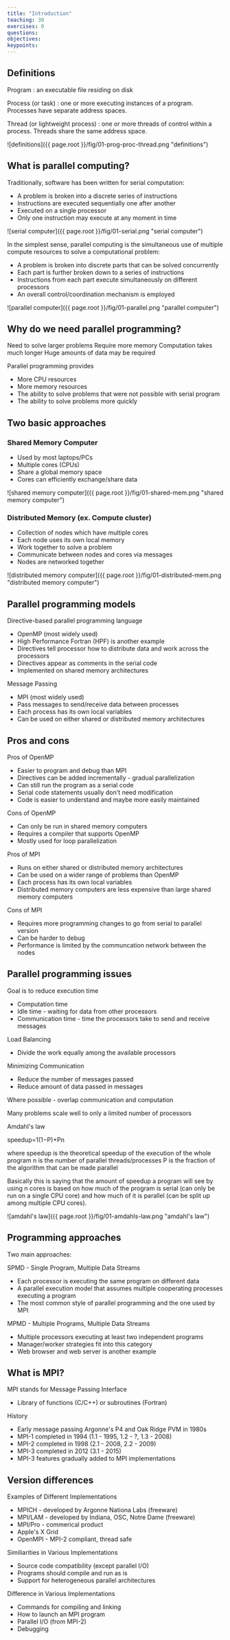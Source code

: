 ```yaml
---
title: "Introduction"
teaching: 30
exercises: 0
questions:
objectives:
keypoints:
---
```

## Definitions

Program
: an executable file residing on disk

Process (or task)
: one or more executing instances of a program. Processes have separate address spaces.

Thread (or lightweight process)
: one or more threads of control within a process. Threads share the same address space.

![definitions]({{ page.root }}/fig/01-prog-proc-thread.png "definitions")

## What is parallel computing?

Traditionally, software has been written for serial computation:
- A problem is broken into a discrete series of instructions
- Instructions are executed sequentially one after another
- Executed on a single processor
- Only one instruction may execute at any moment in time

![serial computer]({{ page.root }}/fig/01-serial.png "serial computer")

In the simplest sense, parallel computing is the simultaneous use of multiple compute resources to solve a computational problem:
- A problem is broken into discrete parts that can be solved concurrently
- Each part is further broken down to a series of instructions
- Instructions from each part execute simultaneously on different processors
- An overall control/coordination mechanism is employed

![parallel computer]({{ page.root }}/fig/01-parallel.png "parallel computer")

## Why do we need parallel programming?

Need to solve larger problems
Require more memory
Computation takes much longer
Huge amounts of data may be required

Parallel programming provides
- More CPU resources
- More memory resources
- The ability to solve problems that were not possible with serial program
- The ability to solve problems more quickly

## Two basic approaches

### Shared Memory Computer

- Used by most laptops/PCs
- Multiple cores (CPUs)
- Share a global memory space
- Cores can efficiently exchange/share data

![shared memory computer]({{ page.root }}/fig/01-shared-mem.png "shared memory computer")

### Distributed Memory (ex. Compute cluster)

- Collection of nodes which have multiple cores
- Each node uses its own local memory
- Work together to solve a problem
- Communicate between nodes and cores via messages
- Nodes are networked together

![distributed memory computer]({{ page.root }}/fig/01-distributed-mem.png "distributed memory computer")

## Parallel programming models

Directive-based parallel programming language
- OpenMP (most widely used)
- High Performance Fortran (HPF) is another example
- Directives tell processor how to distribute data and work across the processors
- Directives appear as comments in the serial code
- Implemented on shared memory architectures

Message Passing
- MPI (most widely used)
- Pass messages to send/receive data between processes
- Each process has its own local variables
- Can be used on either shared or distributed memory architectures

## Pros and cons

Pros of OpenMP
- Easier to program and debug than MPI
- Directives can be added incrementally - gradual parallelization
- Can still run the program as a serial code
- Serial code statements usually don't need modification
- Code is easier to understand and maybe more easily maintained

Cons of OpenMP
- Can only be run in shared memory computers
- Requires a compiler that supports OpenMP
- Mostly used for loop parallelization

Pros of MPI
- Runs on either shared or distributed memory architectures
- Can be used on a wider range of problems than OpenMP
- Each process has its own local variables
- Distributed memory computers are less expensive than large shared memory computers

Cons of MPI
- Requires more programming changes to go from serial to parallel version
- Can be harder to debug
- Performance is limited by the communcation network between the nodes

## Parallel programming issues

Goal is to reduce execution time
- Computation time
- Idle time - waiting for data from other processors
- Communication time - time the processors take to send and receive messages

Load Balancing
- Divide the work equally among the available processors

Minimizing Communication
- Reduce the number of messages passed
- Reduce amount of data passed in messages

Where possible - overlap communication and computation

Many problems scale well to only a limited number of processors

Amdahl's law

speedup=1(1−P)+Pn

where
speedup is the theoretical speedup of the execution of the whole program
n is the number of parallel threads/processes
P is the fraction of the algorithm that can be made parallel

Basically this is saying that the amount of speedup a program will see by using n cores is based on how much of the program is serial 
(can only be run on a single CPU core) and how much of it is parallel (can be split up among multiple CPU cores).

![amdahl's law]({{ page.root }}/fig/01-amdahls-law.png "amdahl's law")

## Programming approaches

Two main approaches:

SPMD - Single Program, Multiple Data Streams
- Each processor is executing the same program on different data
- A parallel execution model that assumes multiple cooperating processes executing a program
- The most common style of parallel programming and the one used by MPI

MPMD - Multiple Programs, Multiple Data Streams
- Multiple processors executing at least two independent programs
- Manager/worker strategies fit into this category
- Web browser and web server is another example

## What is MPI?

MPI stands for Message Passing Interface
- Library of functions (C/C++) or subroutines (Fortran)

History
- Early message passing Argonne's P4 and Oak Ridge PVM in 1980s
- MPI-1 completed in 1994 (1.1 - 1995, 1.2 - ?, 1.3 - 2008)
- MPI-2 completed in 1998 (2.1 - 2008, 2.2 - 2009)
- MPI-3 completed in 2012 (3.1 - 2015)
- MPI-3 features gradually added to MPI implementations

## Version differences

Examples of Different Implementations
- MPICH - developed by Argonne Nationa Labs (freeware)
- MPI/LAM - developed by Indiana, OSC, Notre Dame (freeware)
- MPI/Pro - commerical product
- Apple's X Grid
- OpenMPI - MPI-2 compliant, thread safe

Similiarities in Various Implementations
- Source code compatibility (except parallel I/O)
- Programs should compile and run as is
- Support for heterogeneous parallel architectures

Difference in Various Implementations
- Commands for compiling and linking
- How to launch an MPI program
- Parallel I/O (from MPI-2)
- Debugging